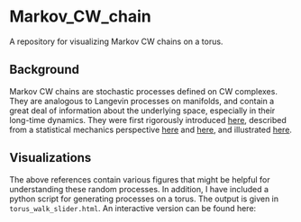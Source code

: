 # Markov_CW_chain

A repository for visualizing Markov CW chains on a torus. 

## Background

Markov CW chains are stochastic processes defined on CW complexes. They are
analogous to Langevin processes on manifolds, and contain a great deal of
information about the underlying space, especially in their long-time dynamics.
They were first rigorously introduced [here](https://arxiv.org/abs/1710.07995),
described from a statistical mechanics perspective
[here](https://arxiv.org/abs/1609.00336) and
[here](https://arxiv.org/abs/1609.00334), and illustrated
[here](https://mathusersguides.com/enchiridion-vol-2-2016-mike-catanzaro/).

## Visualizations

The above references contain various figures that might be helpful for
understanding these random processes. In addition, I have included a python
script for generating processes on a torus. The output is given in
`torus_walk_slider.html`. An interactive version can be found here:


